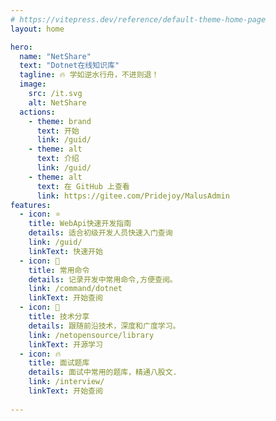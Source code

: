 ```yaml
---
# https://vitepress.dev/reference/default-theme-home-page
layout: home

hero:
  name: "NetShare"
  text: "Dotnet在线知识库"
  tagline: 🔥 学如逆水行舟，不进则退！
  image:
    src: /it.svg
    alt: NetShare
  actions:
    - theme: brand
      text: 开始
      link: /guid/ 
    - theme: alt
      text: 介绍
      link: /guid/
    - theme: alt
      text: 在 GitHub 上查看
      link: https://gitee.com/Pridejoy/MalusAdmin
features:
  - icon: ⭐
    title: WebApi快速开发指南
    details: 适合初级开发人员快速入门查询
    link: /guid/
    linkText: 快速开始
  - icon: 🦋
    title: 常用命令
    details: 记录开发中常用命令,方便查阅。
    link: /command/dotnet
    linkText: 开始查阅
  - icon: 🎉
    title: 技术分享
    details: 跟随前沿技术，深度和广度学习。
    link: /netopensource/library
    linkText: 开源学习 
  - icon: 🔥
    title: 面试题库
    details: 面试中常用的题库，精通八股文.
    link: /interview/
    linkText: 开始查阅
    
---
```


 